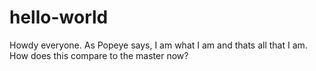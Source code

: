 # hello-world
Howdy everyone.
As Popeye says, I am what I am and thats all that I am.
How does this compare to the master now?
